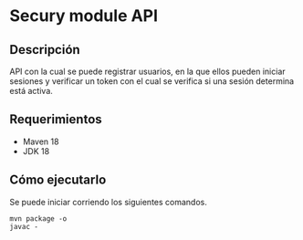 # Secury module API

## Descripción

API con la cual se puede registrar usuarios, en la que ellos pueden iniciar sesiones y verificar un token con el cual se verifica si una sesión determina está activa.

## Requerimientos

* Maven 18
* JDK 18

## Cómo ejecutarlo

Se puede iniciar corriendo los siguientes comandos.

```
mvn package -o 
javac -
```